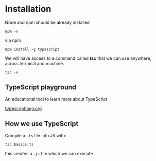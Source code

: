 # Installation

Node and npm should be already installed

```
npm -v
```

via npm

```
npm install -g typescript
```

We will have access to a command called **tsc** that we can use anywhere, across terminal and machine.

```
tsc -v
```

## TypeScript playground

An educational tool to learn more about TypeScript

[typescriptlang.org](https://www.typescriptlang.org/play)

## How we use TypeScript

Compile a `.ts` file into JS with:

```
tsc basics.ts
```

this creates a `.js` file which we can execute

